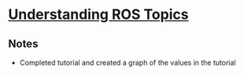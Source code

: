 # [Understanding ROS Topics](http://wiki.ros.org/ROS/Tutorials/UnderstandingTopics)

## Notes

- Completed tutorial and created a graph of the values in the tutorial
